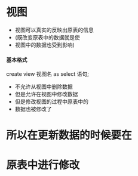 # 视图

- 视图可以真实的反映出原表的信息
- (既改变原表中的数据就是使
- 视图中的数据也受到影响)
#### 基本格式
create view 视图名 
as  select 语句; 

- 不允许从视图中删除数据
- 但是允许在视图中修改数据
- 但是修改视图的过程中原表中的
- 数据也被修改了 

# 所以在更新数据的时候要在
# 原表中进行修改
